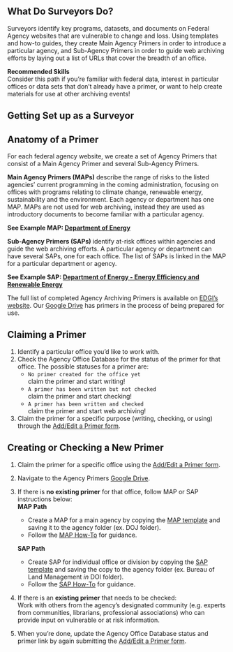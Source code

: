 ## What Do Surveyors Do?

Surveyors identify key programs, datasets, and documents on Federal Agency websites that are vulnerable to change and loss. Using templates and how-to guides, they create Main Agency Primers in order to introduce a particular agency, and Sub-Agency Primers in order to guide web archiving efforts by laying out a list of URLs that cover the breadth of an office.

<div class = "note">
  <strong>Recommended Skills</strong> <br />  
  Consider this path if you’re familiar with federal data, interest in particular offices or data sets that don’t already have a primer, or want to help create materials for use at other archiving events!
</div>

## Getting Set up as a Surveyor


## Anatomy of a Primer

For each federal agency website, we create a set of Agency Primers that consist of a Main Agency Primer and several Sub-Agency Primers.

**Main Agency Primers (MAPs)** describe the range of risks to the listed agencies’ current programming in the coming administration, focusing on offices with programs relating to climate change, renewable energy, sustainability and the environment. Each agency or department has one MAP. MAPs are not used for web archiving, instead they are used as introductory documents to become familiar with a particular agency.

<div class = "attention">
  <strong>See Example MAP: <a href="https://docs.google.com/document/d/1KWVL_EuJgX_OAztPecmqYm3sm-MTvBAqceV_OdSlouE/edit">Department of Energy</a></strong>
</div>

**Sub-Agency Primers (SAPs)** identify at-risk offices within agencies and guide the web archiving efforts. A particular agency or department can have several SAPs, one for each office. The list of SAPs is linked in the MAP for a particular department or agency.

<div class = "attention">
  <strong>See Example SAP: <a href="https://docs.google.com/document/d/1dnlWSNHC7MSiJeh-TJYBvlJLTNKIQ8GUKEeLoPLyd_E/edit">Department of Energy - Energy Efficiency and Renewable Energy </a></strong>
</div>

The full list of completed Agency Archiving Primers is available on [EDGI’s website](https://envirodatagov.org/agencyprimers/). Our [Google Drive](https://drive.google.com/drive/folders/0B1QUChqMY8ehMWJCaElHdzctRTg?usp=drive_web) has primers in the process of being prepared for use.

## Claiming a Primer

1.  Identify a particular office you’d like to work with.
1.  Check the Agency Office Database for the status of the primer for that office. The possible statuses for a primer are:
    -   `No primer created for the office yet`  
    claim the primer and start writing!
    -   `A primer has been written but not checked`  
    claim the primer and start checking!
    -   `A primer has been written and checked`  
    claim the primer and start web archiving!
1.  Claim the primer for a specific purpose (writing, checking, or using) through the [Add/Edit a Primer form](https://airtable.com/shrAUSWqwE4CproKa).

## Creating or Checking a New Primer

1.  Claim the primer for a specific office using the [Add/Edit a Primer form](https://airtable.com/shrAUSWqwE4CproKa).
1.  Navigate to the Agency Primers [Google Drive](https://drive.google.com/drive/folders/0B1QUChqMY8ehMWJCaElHdzctRTg?usp=drive_web).
1.  If there is **no existing primer** for that office, follow MAP or SAP instructions below:  
    **MAP Path**

    -   Create a MAP for a main agency by copying the [MAP template](https://docs.google.com/document/d/1Ekr0yH-jFF8VOpZzquevKaQyhb06oZywSBf6_PgXJM0/edit) and saving it to the agency folder (ex. DOJ folder).
    -   Follow the [MAP How-To](https://docs.google.com/document/d/1jLBNrGSCRIOLPl6kshezfZRL1bo5NjsREUtzLSzLl7I/edit) for guidance.

    **SAP Path**

    -   Create SAP for individual office or division by copying the [SAP template](https://docs.google.com/document/d/1hBytasnJDGKgRIj3b90Xk8Zlz3Txe0Zmaq0bhbo5UY4/edit) and saving the copy to the agency folder (ex. Bureau of Land Management _in_ DOI folder).
    -   Follow the [SAP How-To](https://docs.google.com/document/d/1OWFbrhJE7m4YOuoLwqgfAnb81hQwEBOTTVEQ9vKQx6Q/edit) for guidance.

1.  If there is an **existing primer** that needs to be checked:  
Work with others from the agency’s designated community (e.g. experts from communities, librarians, professional associations) who can provide input on vulnerable or at risk information.
1.  When you’re done, update the Agency Office Database status and primer link by again submitting the [Add/Edit a Primer form](https://airtable.com/shrAUSWqwE4CproKa).
